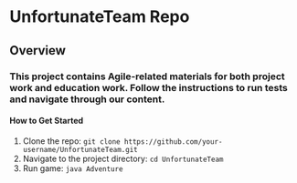 # UnfortunateTeam Repo #
## Overview ##
### This project contains Agile-related materials for both project work and education work. Follow the instructions to run tests and navigate through our content. ###

#### How to Get Started ####
1. Clone the repo: `git clone https://github.com/your-username/UnfortunateTeam.git`
2. Navigate to the project directory: `cd UnfortunateTeam`
3. Run game: `java Adventure`
